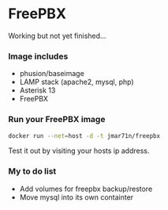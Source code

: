 # FreePBX

Working but not yet finished...

### Image includes

 * phusion/baseimage
 * LAMP stack (apache2, mysql, php)
 * Asterisk 13
 * FreePBX
 
### Run your FreePBX image
```bash
docker run --net=host -d -t jmar71n/freepbx
```

Test it out by visiting your hosts ip address.

### My to do list

 * Add volumes for freepbx backup/restore
 * Move mysql into its own containter
 